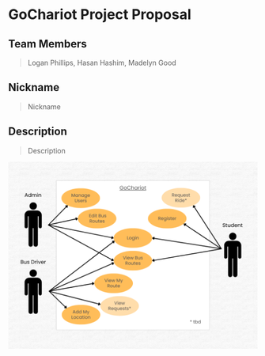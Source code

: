 # GoChariot Project Proposal

## Team Members
>Logan Phillips, Hasan Hashim, Madelyn Good

## Nickname
>Nickname

## Description
>Description



![Use Case Diagram](https://github.com/logashton/GoChariot/blob/main/WMS%20Use%20Case.png)


